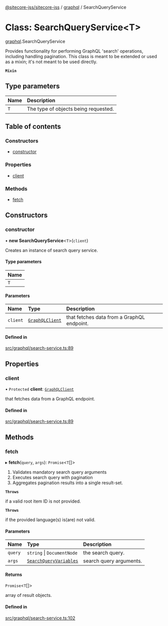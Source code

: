 [@sitecore-jss/sitecore-jss](../README.md) / [graphql](../modules/graphql.md) / SearchQueryService

# Class: SearchQueryService<T\>

[graphql](../modules/graphql.md).SearchQueryService

Provides functionality for performing GraphQL 'search' operations, including handling pagination.
This class is meant to be extended or used as a mixin; it's not meant to be used directly.

**`Mixin`**

## Type parameters

| Name | Description |
| :------ | :------ |
| `T` | The type of objects being requested. |

## Table of contents

### Constructors

- [constructor](graphql.SearchQueryService.md#constructor)

### Properties

- [client](graphql.SearchQueryService.md#client)

### Methods

- [fetch](graphql.SearchQueryService.md#fetch)

## Constructors

### constructor

• **new SearchQueryService**<`T`\>(`client`)

Creates an instance of search query service.

#### Type parameters

| Name |
| :------ |
| `T` |

#### Parameters

| Name | Type | Description |
| :------ | :------ | :------ |
| `client` | [`GraphQLClient`](../interfaces/index.GraphQLClient.md) | that fetches data from a GraphQL endpoint. |

#### Defined in

[src/graphql/search-service.ts:89](https://github.com/Sitecore/jss/blob/548cb4bfa/packages/sitecore-jss/src/graphql/search-service.ts#L89)

## Properties

### client

• `Protected` **client**: [`GraphQLClient`](../interfaces/index.GraphQLClient.md)

that fetches data from a GraphQL endpoint.

#### Defined in

[src/graphql/search-service.ts:89](https://github.com/Sitecore/jss/blob/548cb4bfa/packages/sitecore-jss/src/graphql/search-service.ts#L89)

## Methods

### fetch

▸ **fetch**(`query`, `args`): `Promise`<`T`[]\>

1. Validates mandatory search query arguments
2. Executes search query with pagination
3. Aggregates pagination results into a single result-set.

**`Throws`**

if a valid root item ID is not provided.

**`Throws`**

if the provided language(s) is(are) not valid.

#### Parameters

| Name | Type | Description |
| :------ | :------ | :------ |
| `query` | `string` \| `DocumentNode` | the search query. |
| `args` | [`SearchQueryVariables`](../interfaces/graphql.SearchQueryVariables.md) | search query arguments. |

#### Returns

`Promise`<`T`[]\>

array of result objects.

#### Defined in

[src/graphql/search-service.ts:102](https://github.com/Sitecore/jss/blob/548cb4bfa/packages/sitecore-jss/src/graphql/search-service.ts#L102)
